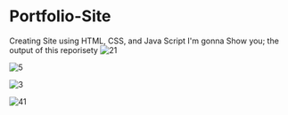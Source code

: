 # Portfolio-Site
Creating Site using HTML, CSS, and Java Script
I'm gonna Show you; the output of this reporisety
![21](https://user-images.githubusercontent.com/50196370/86061126-6d376980-ba66-11ea-8022-c07ae59b1ac7.png)

![5](https://user-images.githubusercontent.com/50196370/86061166-83452a00-ba66-11ea-8978-6c1d794ba4a0.png)

![3](https://user-images.githubusercontent.com/50196370/86061142-745e7780-ba66-11ea-9db0-990dee8dbb67.png)

![41](https://user-images.githubusercontent.com/50196370/86061151-7c1e1c00-ba66-11ea-8e54-b2c87c1158f0.png)

